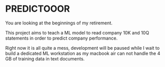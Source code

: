 # PREDICTOOOR

You are looking at the beginnings of my retirement.

This project aims to teach a ML model to read company 10K and 10Q statements in order to predict company performance.

Right now it is all quite a mess, development will be paused while I wait to build a dedicated ML workstation as my macbook air can not handle
the 4 GB of training data in text documents.
